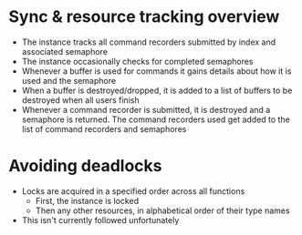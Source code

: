 # Sync & resource tracking overview

* The instance tracks all command recorders submitted by index and associated semaphore
* The instance occasionally checks for completed semaphores
* Whenever a buffer is used for commands it gains details about how it is used and the semaphore
* When a buffer is destroyed/dropped, it is added to a list of buffers to be destroyed when all users finish
* Whenever a command recorder is submitted, it is destroyed and a semaphore is returned. The command recorders used get
  added to the list of command recorders and semaphores

# Avoiding deadlocks
* Locks are acquired in a specified order across all functions
  * First, the instance is locked
  * Then any other resources, in alphabetical order of their type names
* This isn't currently followed unfortunately